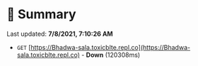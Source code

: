 # 📖 Summary
Last updated: **7/8/2021, 7:10:26 AM**

- `GET` [https://Bhadwa-sala.toxicblte.repl.co](https://Bhadwa-sala.toxicblte.repl.co) - **Down** (120308ms)
